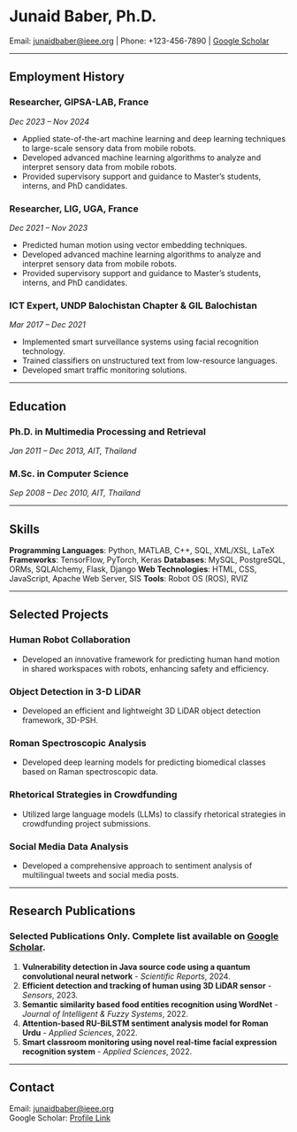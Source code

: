 # Junaid Baber, Ph.D.
Email: junaidbaber@ieee.org | Phone: +123-456-7890 | [Google Scholar](https://scholar.google.com/citations?hl=th&user=rggPjyoAAAAJ&view_op=list_works&sortby=pubdate)

---

## Employment History

### Researcher, GIPSA-LAB, France
*Dec 2023 – Nov 2024*
- Applied state-of-the-art machine learning and deep learning techniques to large-scale sensory data from mobile robots.
- Developed advanced machine learning algorithms to analyze and interpret sensory data from mobile robots.
- Provided supervisory support and guidance to Master’s students, interns, and PhD candidates.

### Researcher, LIG, UGA, France
*Dec 2021 – Nov 2023*
- Predicted human motion using vector embedding techniques.
- Developed advanced machine learning algorithms to analyze and interpret sensory data from mobile robots.
- Provided supervisory support and guidance to Master’s students, interns, and PhD candidates.

### ICT Expert, UNDP Balochistan Chapter & GIL Balochistan
*Mar 2017 – Dec 2021*
- Implemented smart surveillance systems using facial recognition technology.
- Trained classifiers on unstructured text from low-resource languages.
- Developed smart traffic monitoring solutions.

---

## Education

### Ph.D. in Multimedia Processing and Retrieval
*Jan 2011 – Dec 2013, AIT, Thailand*

### M.Sc. in Computer Science
*Sep 2008 – Dec 2010, AIT, Thailand*

---

## Skills

**Programming Languages**: Python, MATLAB, C++, SQL, XML/XSL, LaTeX
**Frameworks**: TensorFlow, PyTorch, Keras
**Databases**: MySQL, PostgreSQL, ORMs, SQLAlchemy, Flask, Django
**Web Technologies**: HTML, CSS, JavaScript, Apache Web Server, SIS
**Tools**: Robot OS (ROS), RVIZ

---

## Selected Projects

### Human Robot Collaboration
- Developed an innovative framework for predicting human hand motion in shared workspaces with robots, enhancing safety and efficiency.

### Object Detection in 3-D LiDAR
- Developed an efficient and lightweight 3D LiDAR object detection framework, 3D-PSH.

### Roman Spectroscopic Analysis
- Developed deep learning models for predicting biomedical classes based on Raman spectroscopic data.

### Rhetorical Strategies in Crowdfunding
- Utilized large language models (LLMs) to classify rhetorical strategies in crowdfunding project submissions.

### Social Media Data Analysis
- Developed a comprehensive approach to sentiment analysis of multilingual tweets and social media posts.

---

## Research Publications

### Selected Publications Only. Complete list available on [Google Scholar](https://scholar.google.com/citations?hl=th&user=rggPjyoAAAAJ&view_op=list_works&sortby=pubdate).

1. **Vulnerability detection in Java source code using a quantum convolutional neural network** - *Scientific Reports*, 2024.
2. **Efficient detection and tracking of human using 3D LiDAR sensor** - *Sensors*, 2023.
3. **Semantic similarity based food entities recognition using WordNet** - *Journal of Intelligent & Fuzzy Systems*, 2022.
4. **Attention-based RU-BiLSTM sentiment analysis model for Roman Urdu** - *Applied Sciences*, 2022.
5. **Smart classroom monitoring using novel real-time facial expression recognition system** - *Applied Sciences*, 2022.

---

## Contact

Email: <a href="mailto:junaidbaber@ieee.org">junaidbaber@ieee.org</a>  
Google Scholar: <a href="https://scholar.google.com/citations?hl=th&user=rggPjyoAAAAJ&view_op=list_works&sortby=pubdate" target="_blank">Profile Link</a>

